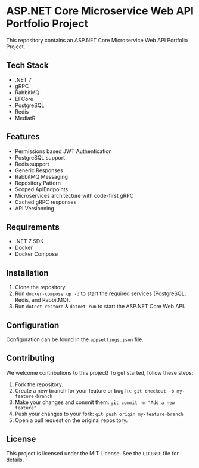 # ASP.NET Core Microservice Web API Portfolio Project

This repository contains an ASP.NET Core Microservice Web API Portfolio Project.

## Tech Stack
- .NET 7
- gRPC
- RabbitMQ
- EFCore
- PostgreSQL
- Redis
- MediatR

## Features
- Permissions based JWT Authentication
- PostgreSQL support
- Redis support
- Generic Responses
- RabbitMQ Messaging
- Repository Pattern
- Scoped ApiEndpoints
- Microservices architecture with code-first gRPC
- Cached gRPC responses
- API Versionning

## Requirements
 - .NET 7 SDK
 - Docker
 - Docker Compose

## Installation
 1. Clone the repository.
 2. Run `docker-compose up -d` to start the required services (PostgreSQL, Redis, and RabbitMQ).
 2. Run `dotnet restore` & `dotnet run` to start the ASP.NET Core Web API.

## Configuration
Configuration can be found in the `appsettings.json` file.

## Contributing
We welcome contributions to this project! To get started, follow these steps:

1. Fork the repository.
2. Create a new branch for your feature or bug fix: `git checkout -b my-feature-branch`
3. Make your changes and commit them: `git commit -m "Add a new feature"`
4. Push your changes to your fork: `git push origin my-feature-branch`
5. Open a pull request on the original repository.

## License

This project is licensed under the MIT License. See the `LICENSE` file for details.
